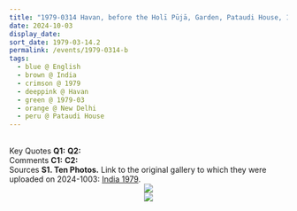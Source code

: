 ```yaml
---
title: "1979-0314 Havan, before the Holī Pūjā, Garden, Pataudi House, 10 Ashoka Road, New Delhi, India"
date: 2024-10-03
display_date: 
sort_date: 1979-03-14.2
permalink: /events/1979-0314-b
tags:
  - blue @ English
  - brown @ India
  - crimson @ 1979
  - deeppink @ Havan
  - green @ 1979-03
  - orange @ New Delhi
  - peru @ Pataudi House  
---
```


<br>

<wave-list>
  <list-title color="DarkSeaGreen" width="55">Key Quotes</list-title>
  <list-item color="BlanchedAlmond" width="280"><b>Q1:</b> <i></i></list-item>
  <list-item color="Lavender" width="280"><b>Q2:</b> <i></i></list-item>
</wave-list>

<br>

<wave-list>
  <list-title color="DarkSeaGreen" width="55">Comments</list-title>
  <list-item color="BlanchedAlmond" width="280"><b>C1:</b> <i></i></list-item>
  <list-item color="Lavender" width="280"><b>C2:</b> <i></i></list-item>
</wave-list>

<br>

<wave-list>
  <list-title color="DarkSeaGreen" width="40">Sources</list-title>
  <list-item color="BlanchedAlmond"  width="280"><b>S1. Ten Photos.</b> Link to the original gallery to which they were uploaded on 2024-1003: <a href="https://eternalmoments.smugmug.com/Countries/India/1979">India 1979</a>.</list-item>
</wave-list>

<div style="text-align: center"><img src="https://pub-bcc3cbe9b1e94ba1ac28915f7a3900fa.r2.dev/1979-0314_Havan_before_the_Holi_Puja_Garden_Pataudi_House_10_Ashoka_Road_New_Delhi_India_02_Crop_1_Detail_(Mahipalsingh_Jaisingh_Raul_Collection_scanned_by_Ankit_Khare).jpg" /></div>

<div style="text-align: center"><img src="https://pub-bcc3cbe9b1e94ba1ac28915f7a3900fa.r2.dev/1979-0314_Havan_before_the_Holi_Puja_Garden_Pataudi_House_10_Ashoka_Road_New_Delhi_India_04_Crop_1_(Mahipalsingh_Jaisingh_Raul_Collection_scanned_by_Ankit_Khare).jpg" /></div>